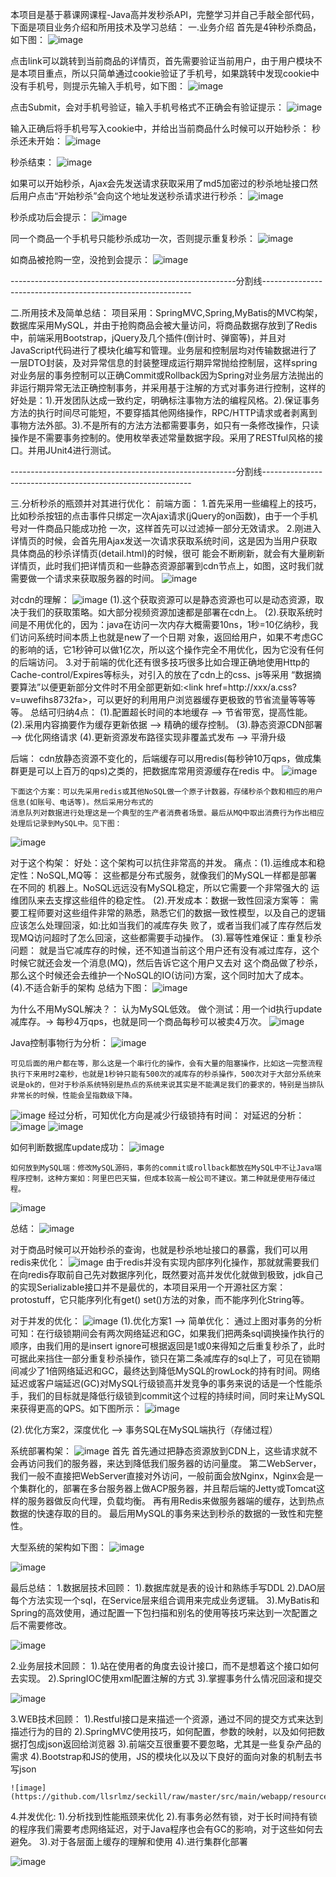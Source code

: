本项目是基于慕课网课程-Java高并发秒杀API，完整学习并自己手敲全部代码，下面是项目业务介绍和所用技术及学习总结：
一.业务介绍
首先是4钟秒杀商品，如下图：
![image](https://github.com/llsrlmz/seckill/raw/master/src/main/webapp/resources/imags/readme/1.png)

点击link可以跳转到当前商品的详情页，首先需要验证当前用户，由于用户模块不是本项目重点，所以只简单通过cookie验证了手机号，如果跳转中发现cookie中没有手机号，则提示先输入手机号，如下图：
![image](https://github.com/llsrlmz/seckill/raw/master/src/main/webapp/resources/imags/readme/2.png)

点击Submit，会对手机号验证，输入手机号格式不正确会有验证提示：
![image](https://github.com/llsrlmz/seckill/raw/master/src/main/webapp/resources/imags/readme/3.png)

输入正确后将手机号写入cookie中，并给出当前商品什么时候可以开始秒杀：
秒杀还未开始：
![image](https://github.com/llsrlmz/seckill/raw/master/src/main/webapp/resources/imags/readme/4.png)

秒杀结束：
![image](https://github.com/llsrlmz/seckill/raw/master/src/main/webapp/resources/imags/readme/5.png)

如果可以开始秒杀，Ajax会先发送请求获取采用了md5加密过的秒杀地址接口然后用户点击“开始秒杀”会向这个地址发送秒杀请求进行秒杀：
![image](https://github.com/llsrlmz/seckill/raw/master/src/main/webapp/resources/imags/readme/6.png)

秒杀成功后会提示：
![image](https://github.com/llsrlmz/seckill/raw/master/src/main/webapp/resources/imags/readme/7.png)

同一个商品一个手机号只能秒杀成功一次，否则提示重复秒杀：
![image](https://github.com/llsrlmz/seckill/raw/master/src/main/webapp/resources/imags/readme/8.png)

如商品被抢购一空，没抢到会提示：
![image](https://github.com/llsrlmz/seckill/raw/master/src/main/webapp/resources/imags/readme/9.png)

--------------------------------------------------------分割线------------------------------------------------------------

二.所用技术及简单总结：
	项目采用：SpringMVC,Spring,MyBatis的MVC构架，数据库采用MySQL，并由于抢购商品会被大量访问，将商品数据存放到了Redis中，前端采用Bootstrap，jQuery及几个插件(倒计时、弹窗等)，并且对JavaScript代码进行了模块化编写和管理。业务层和控制层均对传输数据进行了一层DTO封装，及对异常信息的封装整理成运行期异常抛给控制层，这样spring对业务层的事务控制可以正确Commit或Rollback因为Spring对业务层方法抛出的非运行期异常无法正确控制事务，并采用基于注解的方式对事务进行控制，这样的好处是：1).开发团队达成一致约定，明确标注事物方法的编程风格。2).保证事务方法的执行时间尽可能短，不要穿插其他网络操作，RPC/HTTP请求或者剥离到事物方法外部。3).不是所有的方法方法都需要事务，如只有一条修改操作，只读操作是不需要事务控制的。使用枚举表述常量数据字段。采用了RESTful风格的接口。并用JUnit4进行测试。

--------------------------------------------------------分割线------------------------------------------------------------

三.分析秒杀的瓶颈并对其进行优化：
前端方面：
	1.首先采用一些编程上的技巧，比如秒杀按钮的点击事件只绑定一次Ajax请求(jQuery的on函数)，由于一个手机号对一件商品只能成功抢
	一次，这样首先可以过滤掉一部分无效请求。
	2.刚进入详情页的时候，会首先用Ajax发送一次请求获取系统时间，这是因为当用户获取具体商品的秒杀详情页(detail.html)的时候，很可
	能会不断刷新，就会有大量刷新详情页，此时我们把详情页和一些静态资源部署到cdn节点上，如图，这时我们就需要做一个请求来获取服务器的时间。
![image](https://github.com/llsrlmz/seckill/raw/master/src/main/webapp/resources/imags/readme/10.png)

对cdn的理解：
![image](https://github.com/llsrlmz/seckill/raw/master/src/main/webapp/resources/imags/readme/11.png)
(1).这个获取资源可以是静态资源也可以是动态资源，取决于我们的获取策略。如大部分视频资源加速都是部署在cdn上。
(2).获取系统时间是不用优化的，因为：java在访问一次内存大概需要10ns，1秒=10亿纳秒，我们访问系统时间本质上也就是new了一个日期
对象，返回给用户，如果不考虑GC的影响的话，它1秒钟可以做1亿次，所以这个操作完全不用优化，因为它没有任何的后端访问。
	3.对于前端的优化还有很多技巧很多比如合理正确地使用Http的Cache-control/Expires等标头，对引入的放在了cdn上的css、js等采用
	“数据摘要算法”以便更新部分文件时不用全部更新如:<link href=http://xxx/a.css?v=uwefihs8732fa>，可以更好的利用用户浏览器缓存更极致的节省流量等等等等。
	总结可归纳4点：
	  (1).配置超长时间的本地缓存 —> 节省带宽，提高性能。
	  (2).采用内容摘要作为缓存更新依据 —> 精确的缓存控制。
	  (3).静态资源CDN部署 —> 优化网络请求
	  (4).更新资源发布路径实现非覆盖式发布 —> 平滑升级

后端：
	cdn放静态资源不变化的，后端缓存可以用redis(每秒钟10万qps，做成集群更是可以上百万的qps)之类的，把数据库常用资源缓存在redis
	中。
  ![image](https://github.com/llsrlmz/seckill/raw/master/src/main/webapp/resources/imags/readme/12.png)

	下面这个方案：可以先采用redis或其他NoSQL做一个原子计数器，存储秒杀个数和相应的用户信息(如账号、电话等)。然后采用分布式的
	消息队列对数据进行处理这是一个典型的生产者消费者场景。最后从MQ中取出消费行为作出相应处理后记录到MySQL中。见下图：
  ![image](https://github.com/llsrlmz/seckill/raw/master/src/main/webapp/resources/imags/readme/13.png)

对于这个构架：
好处：这个架构可以抗住非常高的并发。
痛点：(1).运维成本和稳定性：NoSQL,MQ等：
		      这些都是分布式服务，就像我们的MySQL一样都是部署在不同的	  机器上。NoSQL远远没有MySQL稳定，所以它需要一个非常强大的
		      运维团队来去支撑这些组件的稳定性。
	    (2).开发成本：数据一致性回滚方案等：
		      需要工程师要对这些组件非常的熟悉，熟悉它们的数据一致性模型，以及自己的逻辑应该怎么处理回滚，如:比如当我们的减库存失
		      败了，或者当我们减了库存然后发现MQ访问超时了怎么回滚，这些都需要手动操作。
	    (3).幂等性难保证：重复秒杀问题：
		      就是当它减库存的时候，还不知道当前这个用户还有没有减过库存，这个时候它就还会发一个消息(MQ)，然后告诉它这个用户又去对
		      这个商品做了秒杀，那么这个时候还会去维护一个NoSQL的IO(访问)方案，这个同时加大了成本。
	    (4).不适合新手的架构
总结为下图：
  ![image](https://github.com/llsrlmz/seckill/raw/master/src/main/webapp/resources/imags/readme/14.png)


为什么不用MySQL解决？：
	认为MySQL低效。
	做个测试：用一个id执行update减库存。-> 每秒4万qps，也就是同一个商品每秒可以被卖4万次。
  ![image](https://github.com/llsrlmz/seckill/raw/master/src/main/webapp/resources/imags/readme/15.png)
  
Java控制事物行为分析：
  ![image](https://github.com/llsrlmz/seckill/raw/master/src/main/webapp/resources/imags/readme/16.png)

	可见后面的用户都在等，那么这是一个串行化的操作，会有大量的阻塞操作，比如这一完整流程执行下来用时2毫秒，也就是1秒钟只能有500次的减库存的秒杀操作，500次对于大部分系统来说是ok的，但对于秒杀系统特别是热点的系统来说其实是不能满足我们的要求的，特别是当排队非常长的时候，性能会呈指数级下降。
  
  ![image](https://github.com/llsrlmz/seckill/raw/master/src/main/webapp/resources/imags/readme/17.png)
  经过分析，可知优化方向是减少行级锁持有时间：
  对延迟的分析：
  ![image](https://github.com/llsrlmz/seckill/raw/master/src/main/webapp/resources/imags/readme/18.png)
  ![image](https://github.com/llsrlmz/seckill/raw/master/src/main/webapp/resources/imags/readme/19.png)

如何判断数据库update成功：
  ![image](https://github.com/llsrlmz/seckill/raw/master/src/main/webapp/resources/imags/readme/20.png)
  
	如何放到MySQL端：修改MySQL源码，事务的commit或rollback都放在MySQL中不让Java端程序控制，这种方案如：阿里巴巴天猫，但成本较高一般公司不建议。第二种就是使用存储过程。
  ![image](https://github.com/llsrlmz/seckill/raw/master/src/main/webapp/resources/imags/readme/21.png)

总结：
  ![image](https://github.com/llsrlmz/seckill/raw/master/src/main/webapp/resources/imags/readme/22.png)

对于商品时候可以开始秒杀的查询，也就是秒杀地址接口的暴露，我们可以用redis来优化：
  ![image](https://github.com/llsrlmz/seckill/raw/master/src/main/webapp/resources/imags/readme/23.png)
	由于redis并没有实现内部序列化操作，那就就需要我们在向redis存取前自己先对数据序列化，既然要对高并发优化就做到极致，jdk自己的实现Serializable接口并不是最优的，本项目采用一个开源社区方案：protostuff，它只能序列化有get() set()方法的对象，而不能序列化String等。

对于并发的优化：
  ![image](https://github.com/llsrlmz/seckill/raw/master/src/main/webapp/resources/imags/readme/24.png)
(1).优化方案1 —> 简单优化：
	通过上图对事务的分析可知：在行级锁期间会有两次网络延迟和GC，如果我们把两条sql调换操作执行的顺序，由我们用的是insert ignore可根据返回是1或0来得知之后重复秒杀了，此时可据此来挡住一部分重复秒杀操作，锁只在第二条减库存的sql上了，可见在锁期间减少了1倍网络延迟和GC，最终达到降低MySQL的rowLock的持有时间。网络延迟或客户端延迟(GC)对MySQL行级锁高并发竞争的事务来说的话是一个性能杀手，我们的目标就是降低行级锁到commit这个过程的持续时间，同时来让MySQL来获得更高的QPS。如下图所示：
  ![image](https://github.com/llsrlmz/seckill/raw/master/src/main/webapp/resources/imags/readme/25.png)

(2).优化方案2，深度优化 —> 事务SQL在MySQL端执行（存储过程）

系统部署构架：
	![image](https://github.com/llsrlmz/seckill/raw/master/src/main/webapp/resources/imags/readme/26.png)
首先
	首先通过把静态资源放到CDN上，这些请求就不会再访问我们的服务器，来达到降低我们服务器的访问量度。
	第二WebServer，我们一般不直接把WebServer直接对外访问，一般前面会放Nginx，Nginx会是一个集群化的，部署在多台服务器上做ACP服务器，并且帮后端的Jetty或Tomcat这样的服务器做反向代理，负载均衡。
	再有用Redis来做服务器端的缓存，达到热点数据的快速存取的目的。
	最后用MySQL的事务来达到秒杀的数据的一致性和完整性。

大型系统的架构如下图：
  ![image](https://github.com/llsrlmz/seckill/raw/master/src/main/webapp/resources/imags/readme/27.png)
  
  ![image](https://github.com/llsrlmz/seckill/raw/master/src/main/webapp/resources/imags/readme/28.png)
  
最后总结：
1.数据层技术回顾：
	1).数据库就是表的设计和熟练手写DDL
	2).DAO层每个方法实现一个sql，在Service层来组合调用来完成业务逻辑。
	3).MyBatis和Spring的高效使用，通过配置一下包扫描和别名的使用等技巧来达到一次配置之后不需要修改。
	
  ![image](https://github.com/llsrlmz/seckill/raw/master/src/main/webapp/resources/imags/readme/29.png)

2.业务层技术回顾：
	1).站在使用者的角度去设计接口，而不是想着这个接口如何去实现。
	2).SpringIOC使用xml配置注解的方式
	3).掌握事务什么情况回滚和提交
	
  ![image](https://github.com/llsrlmz/seckill/raw/master/src/main/webapp/resources/imags/readme/30.png)

3.WEB技术回顾：
  1).Restful接口是来描述一个资源，通过不同的提交方式来达到描述行为的目的
	2).SpringMVC使用技巧，如何配置，参数的映射，以及如何把数据打包成json返回给浏览器
	3).前端交互很重要不要忽略，尤其是一些复杂产品的需求
	4).Bootstrap和JS的使用，JS的模块化以及以下良好的面向对象的机制去书写json
	
	![image](https://github.com/llsrlmz/seckill/raw/master/src/main/webapp/resources/imags/readme/31.png)

4.并发优化:
	1).分析找到性能瓶颈来优化
	2).有事务必然有锁，对于长时间持有锁的程序我们需要考虑网络延迟，对于Java程序也会有GC的影响，对于这些如何去避免。
	3).对于各层面上缓存的理解和使用
	4).进行集群化部署
	
  ![image](https://github.com/llsrlmz/seckill/raw/master/src/main/webapp/resources/imags/readme/32.png)

